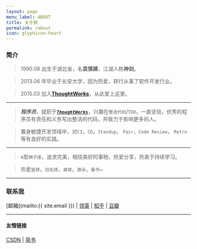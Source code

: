 ```yaml
---
layout: page
menu_label: ABOUT
title: 关于我
permalink: /about
icon: glyphicon-heart
---
```


### 简介

> 1990.08 出生于湖北省，名**袁慎建**，江湖人称**神剑**。

> 2013.06 年毕业于长安大学，因为热爱，转行从事了软件开发行业。
 
> 2015.03 加入[**ThoughtWorks**](https://thoughtworks.com/)，从此爱上这里。


---

>***程序员***，就职于[***`ThoughtWorks`***](https://thoughtworks.com/)，兴趣在`整洁代码`/`TDD`，一直坚信，优秀的程序员有责任和义务写出整洁的代码，并致力于影响更多的人。

>置身敏捷开发领域中，对`CI`，`CD`，`Standup`， `Pair`，`Code Review`， `Retro`等有良好的实践。

---

>`A`型`狮子座`，追求完美，相信美好的事物，热爱分享，热衷于持续学习。

>热爱`篮球`，`羽毛球`，`桌球`，`游泳`，`看书`~
   
---


### 联系我

[邮箱](mailto:{{ site.email }}) \| 
[领英](https://www.linkedin.com/in/shenjian-yuan-40ab31104) \| 
[知乎](https://www.zhihu.com/people/sjyuan) \| 
[豆瓣](http://www.douban.com/people/142814172/)

---


#### 友情链接

[CSDN](http://blog.csdn.net/ysjian_pingcx) \| [简书](http://www.jianshu.com/users/c379cdabd121/latest_articles)  
  
